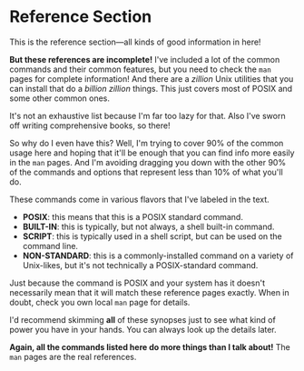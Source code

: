 # Reference Section

This is the reference section—all kinds of good information in here!

**But these references are incomplete!** I've included a lot of the
common commands and their common features, but you need to check the
`man` pages for complete information! And there are a _zillion_ Unix
utilities that you can install that do a _billion zillion_ things. This
just covers most of POSIX and some other common ones.

It's not an exhaustive list because I'm far too lazy for that. Also I've
sworn off writing comprehensive books, so there!

So why do I even have this? Well, I'm trying to cover 90% of the common
usage here and hoping that it'll be enough that you can find info more
easily in the `man` pages. And I'm avoiding dragging you down with the
other 90% of the commands and options that represent less than 10% of
what you'll do.

These commands come in various flavors that I've labeled in the text.

* **POSIX**: this means that this is a POSIX standard command.
* **BUILT-IN**: this is typically, but not always, a shell built-in
  command.
* **SCRIPT**: this is typically used in a shell script, but can be used
  on the command line.
* **NON-STANDARD**: this is a commonly-installed command on a variety of
  Unix-likes, but it's not technically a POSIX-standard command.

Just because the command is POSIX and your system has it doesn't
necessarily mean that it will match these reference pages exactly. When
in doubt, check you own local `man` page for details.

I'd recommend skimming **all** of these synopses just to see what kind
of power you have in your hands. You can always look up the details
later.

**Again, all the commands listed here do more things than I talk
about!** The `man` pages are the real references.

